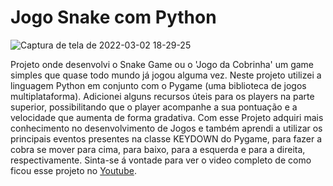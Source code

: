 # Jogo Snake com Python
![Captura de tela de 2022-03-02 18-29-25](https://user-images.githubusercontent.com/86082129/156453389-af45cc9a-d556-4a61-9255-19c5a78bf39a.png)

Projeto onde desenvolvi o Snake Game ou o 'Jogo da Cobrinha' um game simples que quase todo mundo já jogou alguma vez. Neste projeto utilizei a linguagem Python em conjunto com o Pygame (uma biblioteca de jogos multiplataforma).
    Adicionei alguns recursos úteis para os players na parte superior, possibilitando que o player acompanhe a sua pontuação e a velocidade que aumenta de forma gradativa.
    Com esse Projeto adquiri mais conhecimento no desenvolvimento de Jogos e também aprendi a utilizar os principais eventos presentes na classe KEYDOWN do Pygame, para fazer a cobra se mover para cima, para baixo, para a esquerda e para a direita, respectivamente. 
    Sinta-se á vontade para ver o video completo de como ficou esse projeto no [Youtube](https://www.youtube.com/watch?v=WTT7JDYAbLQ).
